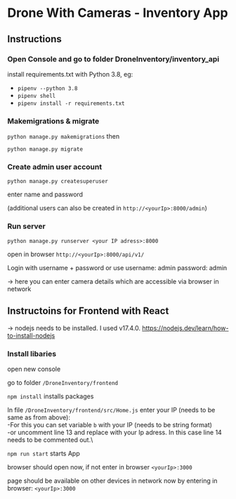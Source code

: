 ﻿# Drone With Cameras - Inventory App


## Instructions


### Open Console and go to folder DroneInventory/inventory_api 

install requirements.txt with Python 3.8, eg:
- ```pipenv --python 3.8```
- ```pipenv shell```
- ```pipenv install -r requirements.txt```



### Makemigrations & migrate

```python manage.py makemigrations```
then

```python manage.py migrate```


### Create admin user account
```python manage.py createsuperuser``` 

enter name and password


(additional users can also be created in ```http://<yourIp>:8000/admin```)

### Run server

```python manage.py runserver <your IP adress>:8000```


open in browser 
```http://<yourIp>:8000/api/v1/```


Login with username + password or use 
username: admin 
password: admin


-> here you can enter camera details which are accessible via browser in network



## Instructoins for Frontend with React 

-> nodejs needs to be installed. I used v17.4.0. https://nodejs.dev/learn/how-to-install-nodejs

### Install libaries
open new console

go to folder ```/DroneInventory/frontend```


```npm install``` installs packages

In file ```/DroneInventory/frontend/src/Home.js``` enter your IP (needs to be same as <youIp> from above): \
-For this you can set variable ```b``` with your IP (needs to be string format) \
-or uncomment line 13 and replace  <youIp> with your Ip adress. In this case line 14 needs to be commented out.\


```npm run start```  starts App

browser should open now, if not enter in browser ```<yourIp>:3000``` 

page should be available on other devices in network now by entering in browser: ```<yourIp>:3000```
